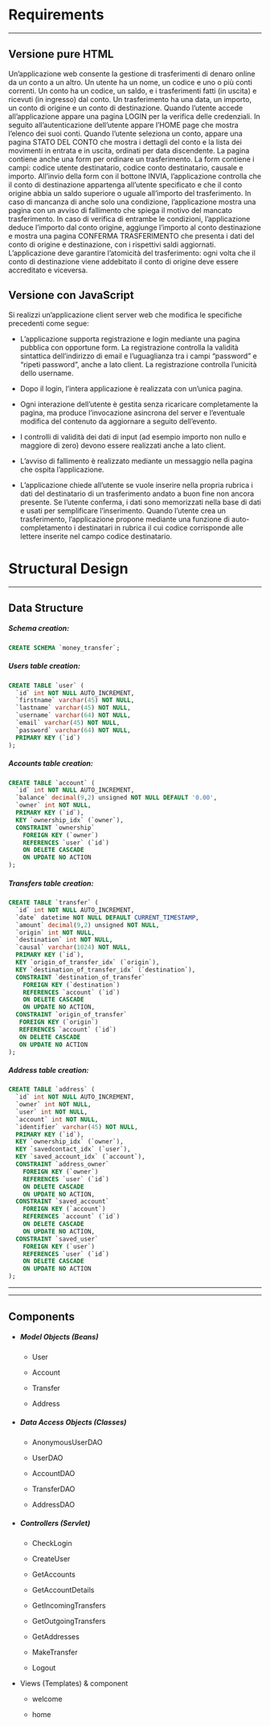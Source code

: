 # Requirements

---

## Versione pure HTML

Un’applicazione web consente la gestione di trasferimenti di denaro online da un conto a un altro. Un utente ha
un nome, un codice e uno o più conti correnti. Un conto ha un codice, un saldo, e i trasferimenti fatti (in uscita) e
ricevuti (in ingresso) dal conto. Un trasferimento ha una data, un importo, un conto di origine e un conto di
destinazione. Quando l’utente accede all’applicazione appare una pagina LOGIN per la verifica delle credenziali.
In seguito all’autenticazione dell’utente appare l’HOME page che mostra l’elenco dei suoi conti. Quando l’utente seleziona un conto, appare una pagina STATO DEL CONTO che mostra i dettagli del conto e la lista dei movimenti
in entrata e in uscita, ordinati per data discendente. La pagina contiene anche una form per ordinare un
trasferimento. La form contiene i campi: codice utente destinatario, codice conto destinatario, causale e importo.
All’invio della form con il bottone INVIA, l’applicazione controlla che il conto di destinazione appartenga all’utente
specificato e che il conto origine abbia un saldo superiore o uguale all’importo del trasferimento. In caso di mancanza di anche solo una condizione, l’applicazione mostra una pagina con un avviso di fallimento che spiega il motivo del mancato trasferimento. In caso di verifica di entrambe le condizioni, l’applicazione deduce l’importo
dal conto origine, aggiunge l’importo al conto destinazione e mostra una pagina CONFERMA TRASFERIMENTO che
presenta i dati del conto di origine e destinazione, con i rispettivi saldi aggiornati. L’applicazione deve garantire
l’atomicità del trasferimento: ogni volta che il conto di destinazione viene addebitato il conto di origine deve
essere accreditato e viceversa.  

## Versione con JavaScript

Si realizzi un’applicazione client server web che modifica le specifiche precedenti come segue:

- L’applicazione supporta registrazione e login mediante una pagina pubblica con opportune form. La registrazione controlla la validità sintattica dell’indirizzo di email e l’uguaglianza tra i campi “password” e “ripeti password”, anche a lato client. La registrazione controlla l’unicità dello username.

- Dopo il login, l’intera applicazione è realizzata con un’unica pagina.

- Ogni interazione dell’utente è gestita senza ricaricare completamente la pagina, ma produce l’invocazione asincrona del server e l’eventuale modifica del contenuto da aggiornare a seguito dell’evento.

- I controlli di validità dei dati di input (ad esempio importo non nullo e maggiore di zero) devono essere realizzati anche a lato client.

- L’avviso di fallimento è realizzato mediante un messaggio nella pagina che ospita l’applicazione.

- L’applicazione chiede all’utente se vuole inserire nella propria rubrica i dati del destinatario di un trasferimento andato a buon fine non ancora presente. Se l’utente conferma, i dati sono memorizzati
  nella base di dati e usati per semplificare l’inserimento. Quando l’utente crea un trasferimento,
  l’applicazione propone mediante una funzione di auto-completamento i destinatari in rubrica il cui codice
  corrisponde alle lettere inserite nel campo codice destinatario.

# Structural Design

---

## Data Structure

##### Schema creation:

```sql
CREATE SCHEMA `money_transfer`;
```

##### Users table creation:

```sql
CREATE TABLE `user` (
  `id` int NOT NULL AUTO_INCREMENT,
  `firstname` varchar(45) NOT NULL,
  `lastname` varchar(45) NOT NULL,
  `username` varchar(64) NOT NULL,
  `email` varchar(45) NOT NULL,
  `password` varchar(64) NOT NULL,
  PRIMARY KEY (`id`)
);
```

##### Accounts table creation:

```sql
CREATE TABLE `account` (
  `id` int NOT NULL AUTO_INCREMENT,
  `balance` decimal(9,2) unsigned NOT NULL DEFAULT '0.00',
  `owner` int NOT NULL,
  PRIMARY KEY (`id`),
  KEY `ownership_idx` (`owner`),
  CONSTRAINT `ownership` 
    FOREIGN KEY (`owner`) 
    REFERENCES `user` (`id`) 
    ON DELETE CASCADE
    ON UPDATE NO ACTION
);
```

##### Transfers table creation:

```sql
CREATE TABLE `transfer` (
  `id` int NOT NULL AUTO_INCREMENT,
  `date` datetime NOT NULL DEFAULT CURRENT_TIMESTAMP,
  `amount` decimal(9,2) unsigned NOT NULL,
  `origin` int NOT NULL,
  `destination` int NOT NULL,
  `causal` varchar(1024) NOT NULL,
  PRIMARY KEY (`id`),
  KEY `origin_of_transfer_idx` (`origin`),
  KEY `destination_of_transfer_idx` (`destination`),
  CONSTRAINT `destination_of_transfer` 
    FOREIGN KEY (`destination`) 
    REFERENCES `account` (`id`) 
    ON DELETE CASCADE
    ON UPDATE NO ACTION,
  CONSTRAINT `origin_of_transfer` 
   FOREIGN KEY (`origin`) 
   REFERENCES `account` (`id`) 
   ON DELETE CASCADE
   ON UPDATE NO ACTION
);
```

##### Address table creation:

```sql
CREATE TABLE `address` (
  `id` int NOT NULL AUTO_INCREMENT,
  `owner` int NOT NULL,
  `user` int NOT NULL,
  `account` int NOT NULL,
  `identifier` varchar(45) NOT NULL,
  PRIMARY KEY (`id`),
  KEY `ownership_idx` (`owner`),
  KEY `savedcontact_idx` (`user`),
  KEY `saved_account_idx` (`account`),
  CONSTRAINT `address_owner` 
    FOREIGN KEY (`owner`) 
    REFERENCES `user` (`id`) 
    ON DELETE CASCADE
    ON UPDATE NO ACTION,
  CONSTRAINT `saved_account` 
    FOREIGN KEY (`account`) 
    REFERENCES `account` (`id`) 
    ON DELETE CASCADE
    ON UPDATE NO ACTION,
  CONSTRAINT `saved_user` 
    FOREIGN KEY (`user`) 
    REFERENCES `user` (`id`) 
    ON DELETE CASCADE
    ON UPDATE NO ACTION
);
```

***

***

## Components

- ##### Model Objects (Beans)
  
  - User
  
  - Account
  
  - Transfer
  
  - Address

- ##### Data Access Objects (Classes)
  
  - AnonymousUserDAO
  
  - UserDAO
  
  - AccountDAO
  
  - TransferDAO
  
  - AddressDAO

- ##### Controllers (Servlet)
  
  - CheckLogin
  
  - CreateUser
  
  - GetAccounts
  
  - GetAccountDetails
  
  - GetIncomingTransfers
  
  - GetOutgoingTransfers
  
  - GetAddresses
  
  - MakeTransfer
  
  - Logout

- Views (Templates) & component
  
  - welcome
  
  - home